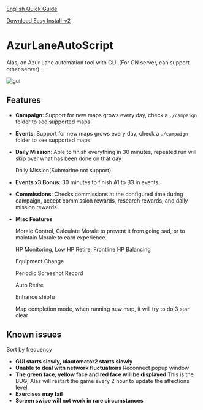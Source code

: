 [English Quick Guide](doc%2FQuick_guide.md) 

[Download Easy Install-v2](https://github.com/whoamikyo/AzurLaneAutoScript/releases)

# AzurLaneAutoScript

Alas, an Azur Lane automation tool with GUI (For CN server, can support other server).

![gui](doc/README.assets/gui_en.png)

## Features  

- **Campaign**: Support for new maps grows every day, check a `./campaign` folder to see supported maps

- **Events**: Support for new maps grows every day, check a `./campaign` folder to see supported maps

- **Daily Mission**: Able to finish everything in 30 minutes, repeated run will skip over what has been done on that day  

  Daily Mission(Submarine not support).
  
- **Events x3 Bonus**: 30 minutes to finish A1 to B3 in events.

- **Commissions**: Checks commissions at the configured time during campaign, accept commission rewards, research rewards, and daily mission rewards.  

- **Misc Features**  

  Morale Control, Calculate Morale to prevent it from going sad, or to maintain Morale to earn experience.

  HP Monitoring, Low HP Retire, Frontline HP Balancing  

  Equipment Change  
 
  Periodic Screeshot Record  
 
  Auto Retire
  
  Enhance shipfu
 
  Map completion mode, when running new map, it will try to do 3 star clear


## Known issues

Sort by frequency

- **GUI starts slowly, uiautomator2 starts slowly**
- **Unable to deal with network fluctuations** Reconnect popup window
- **The green face, yellow face and red face will be displayed** This is the BUG, Alas will restart the game every 2 hour to update the affections level.
- **Exercises may fail**
- **Screen swipe will not work in rare circumstances**
